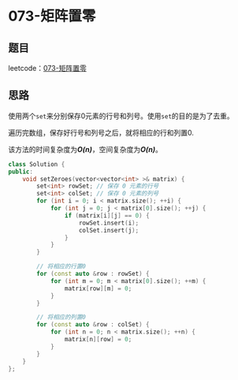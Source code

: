 # 073-矩阵置零

## 题目

leetcode：[073-矩阵置零](https://leetcode-cn.com/problems/set-matrix-zeroes/)


## 思路

使用两个`set`来分别保存0元素的行号和列号。使用`set`的目的是为了去重。

遍历完数组，保存好行号和列号之后，就将相应的行和列置0.

该方法的时间复杂度为***O(n)***，空间复杂度为***O(n)***。

```c++
class Solution {
public:
    void setZeroes(vector<vector<int> >& matrix) {
        set<int> rowSet; // 保存 0 元素的行号
        set<int> colSet; // 保存 0 元素的列号
        for (int i = 0; i < matrix.size(); ++i) {
            for (int j = 0; j < matrix[0].size(); ++j) {
                if (matrix[i][j] == 0) {
                    rowSet.insert(i);
                    colSet.insert(j);
                }
            }
        }

        // 将相应的行置0
        for (const auto &row : rowSet) {
            for (int m = 0; m < matrix[0].size(); ++m) {
                matrix[row][m] = 0;
            }
        }

        // 将相应的列置0
        for (const auto &row : colSet) {
            for (int n = 0; n < matrix.size(); ++n) {
                matrix[n][row] = 0;
            }
        }
    }
};
```

